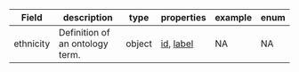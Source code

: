 |Field | description | type | properties | example | enum|
| ---| ---| ---| ---| ---| --- |
| ethnicity | Definition of an ontology term. | object | [id](./id.md), [label](./label.md) | NA | NA|
